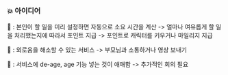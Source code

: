 ### :boom: 아이디어

:speech_balloon: : 본인이 할 일을 미리 설정하면 자동으로 소요 시간을 계산 -> 얼마나 여유롭게 할 일을 처리했는지에 따라서 포인트 지급 -> 포인트로 캐릭터를 키우거나 마일리지 지급

:speech_balloon: : 외로움을 해소할 수 있는 서비스 -> 부모님과 소통하거나 영상 보내기

:speech_balloon: : 서비스에 de-age, age 기능 넣는 것이 애매함 -> 추가적인 회의 필요

